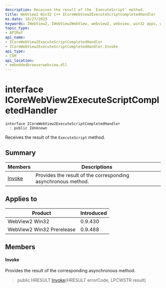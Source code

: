 ```yaml
---
description: Receives the result of the `ExecuteScript` method.
title: WebView2 Win32 C++ ICoreWebView2ExecuteScriptCompletedHandler
ms.date: 10/27/2025
keywords: IWebView2, IWebView2WebView, webview2, webview, win32 apps, win32, edge, ICoreWebView2, ICoreWebView2Controller, browser control, edge html, ICoreWebView2ExecuteScriptCompletedHandler
topic_type: 
- APIRef
api_name:
- ICoreWebView2ExecuteScriptCompletedHandler
- ICoreWebView2ExecuteScriptCompletedHandler.Invoke
api_type:
- COM
api_location:
- embeddedbrowserwebview.dll
---
```


# interface ICoreWebView2ExecuteScriptCompletedHandler

```
interface ICoreWebView2ExecuteScriptCompletedHandler
  : public IUnknown
```

Receives the result of the `ExecuteScript` method.

## Summary

 Members                        | Descriptions
--------------------------------|---------------------------------------------
[Invoke](#invoke) | Provides the result of the corresponding asynchronous method.

## Applies to

Product                         | Introduced
--------------------------------|---------------------------------------------
WebView2 Win32            |    0.9.430
WebView2 Win32 Prerelease |    0.9.488

## Members

#### Invoke

Provides the result of the corresponding asynchronous method.

> public HRESULT [Invoke](#invoke)(HRESULT errorCode, LPCWSTR result)

